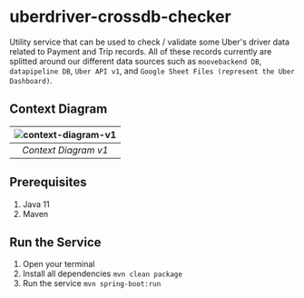 # uberdriver-crossdb-checker
Utility service that can be used to check / validate some Uber's driver data related to Payment and Trip records. All of these records currently are splitted around our different data sources such as `moovebackend DB`, `datapipeline DB`, `Uber API v1`, and `Google Sheet Files (represent the Uber Dashboard)`.

## Context Diagram

| ![context-diagram-v1](https://github.com/MooveAfrica/uberdriver-crossdb-checker/blob/develop/docs/images/UberDataComparator-v1-Context.png) |
| :--: |
| *Context Diagram v1* |

## Prerequisites 

1. Java 11
2. Maven

## Run the Service

1. Open your terminal
2. Install all dependencies
```mvn clean package```
3. Run the service 
```mvn spring-boot:run```
